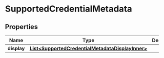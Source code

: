 # SupportedCredentialMetadata

## Properties

| Name        | Type                                                                                                  | Description | Notes      |
| ----------- | ----------------------------------------------------------------------------------------------------- | ----------- | ---------- |
| **display** | [**List&lt;SupportedCredentialMetadataDisplayInner&gt;**](SupportedCredentialMetadataDisplayInner.md) |             | [optional] |

